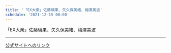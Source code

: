 ```yaml
---
title: '「EX大衆」佐藤璃果、矢久保美緒、梅澤美波'
schedule: '2021-12-15 00:00'
---
```


<div id="detailBody"> <p>  「EX大衆」佐藤璃果、矢久保美緒、梅澤美波 </p></div>

---
[公式サイトへのリンク]('http://www.nogizaka46.com/schedule/2021/12/064245.php?member=mio-yakubo&category=&monthly=202112')